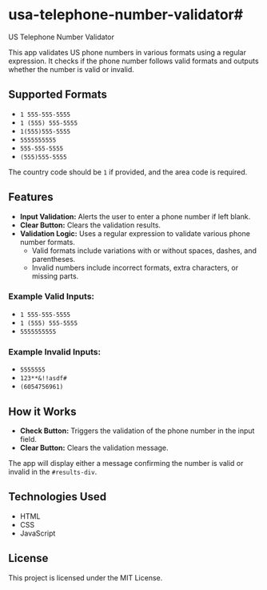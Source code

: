 # usa-telephone-number-validator#

US Telephone Number Validator

This app validates US phone numbers in various formats using a regular expression. It checks if the phone number follows valid formats and outputs whether the number is valid or invalid.

## Supported Formats

- `1 555-555-5555`
- `1 (555) 555-5555`
- `1(555)555-5555`
- `5555555555`
- `555-555-5555`
- `(555)555-5555`

The country code should be `1` if provided, and the area code is required.

## Features

- **Input Validation:** Alerts the user to enter a phone number if left blank.
- **Clear Button:** Clears the validation results.
- **Validation Logic:** Uses a regular expression to validate various phone number formats.
  - Valid formats include variations with or without spaces, dashes, and parentheses.
  - Invalid numbers include incorrect formats, extra characters, or missing parts.

### Example Valid Inputs:
- `1 555-555-5555`
- `1 (555) 555-5555`
- `5555555555`

### Example Invalid Inputs:
- `5555555`
- `123**&!!asdf#`
- `(6054756961)`

## How it Works

- **Check Button:** Triggers the validation of the phone number in the input field.
- **Clear Button:** Clears the validation message.

The app will display either a message confirming the number is valid or invalid in the `#results-div`.

## Technologies Used

- HTML
- CSS
- JavaScript

## License

This project is licensed under the MIT License.

